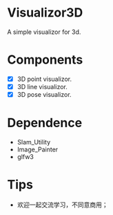 # Visualizor3D
A simple visualizor for 3d.

# Components
- [x] 3D point visualizor.
- [x] 3D line visualizor.
- [x] 3D pose visualizor.

# Dependence
- Slam_Utility
- Image_Painter
- glfw3

# Tips
- 欢迎一起交流学习，不同意商用；
